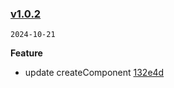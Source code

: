 ### [v1.0.2](https://github.com/compare/v1.0.1...v1.0.2)

`2024-10-21`

**Feature**

- update createComponent [132e4d](https://github.com/commit/132e4d6185073feaea1f00897b57ea5fcc3d3cc3)
